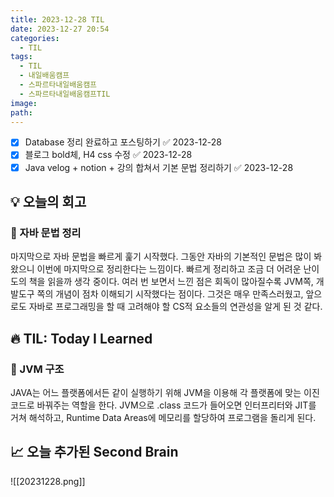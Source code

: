```yaml
---
title: 2023-12-28 TIL
date: 2023-12-27 20:54
categories:
  - TIL
tags:
  - TIL
  - 내일배움캠프
  - 스파르타내일배움캠프
  - 스파르타내일배움캠프TIL
image: 
path:
---
```


- [x] Database 정리 완료하고 포스팅하기 ✅ 2023-12-28
- [x] 블로그 bold체, H4 css 수정 ✅ 2023-12-28
- [x] Java velog + notion + 강의 합쳐서 기본 문법 정리하기 ✅ 2023-12-28
## 💡 오늘의 회고
### 👀 자바 문법 정리
마지막으로 자바 문법을 빠르게 훑기 시작했다. 그동안 자바의 기본적인 문법은 많이 봐왔으니 이번에 마지막으로 정리한다는 느낌이다. 빠르게 정리하고 조금 더 어려운 난이도의 책을 읽을까 생각 중이다. 여러 번 보면서 느낀 점은 회독이 많아질수록 JVM쪽, 개발도구 쪽의 개념이 점차 이해되기 시작했다는 점이다. 그것은 매우 만족스러웠고, 앞으로도 자바로 프로그래밍을 할 때 고려해야 할 CS적 요소들의 연관성을 알게 된 것 같다.


## 🔥 TIL: Today I Learned
### 👀 JVM 구조
JAVA는 어느 플랫폼에서든 같이 실행하기 위해 JVM을 이용해 각 플랫폼에 맞는 이진 코드로 바꿔주는 역할을 한다. JVM으로 .class 코드가 들어오면 인터프리터와 JIT를 거쳐 해석하고, Runtime Data Areas에 메모리를 할당하여 프로그램을 돌리게 된다.

## 📈 오늘 추가된 Second Brain
![[20231228.png]]
